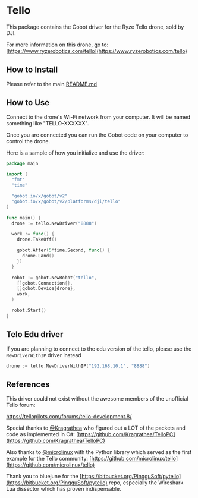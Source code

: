 # Tello

This package contains the Gobot driver for the Ryze Tello drone, sold by DJI.

For more information on this drone, go to: [https://www.ryzerobotics.com/tello](https://www.ryzerobotics.com/tello)

## How to Install

Please refer to the main [README.md](https://github.com/hybridgroup/gobot/blob/release/README.md)

## How to Use

Connect to the drone's Wi-Fi network from your computer. It will be named something like "TELLO-XXXXXX".

Once you are connected you can run the Gobot code on your computer to control the drone.

Here is a sample of how you initialize and use the driver:

```go
package main

import (
  "fmt"
  "time"

  "gobot.io/x/gobot/v2"
  "gobot.io/x/gobot/v2/platforms/dji/tello"
)

func main() {
  drone := tello.NewDriver("8888")

  work := func() {
    drone.TakeOff()

    gobot.After(5*time.Second, func() {
      drone.Land()
    })
  }

  robot := gobot.NewRobot("tello",
    []gobot.Connection{},
    []gobot.Device{drone},
    work,
  )

  robot.Start()
}
```

## Telo Edu driver

If you are planning to connect to the edu version of the tello, please use the `NewDriverWithIP` driver instead

```go
drone := tello.NewDriverWithIP("192.168.10.1", "8888")
```

## References

This driver could not exist without the awesome members of the unofficial Tello forum:

<https://tellopilots.com/forums/tello-development.8/>

Special thanks to [@Kragrathea](https://github.com/Kragrathea) who figured out a LOT of the packets and code as implemented
in C#: [https://github.com/Kragrathea/TelloPC](https://github.com/Kragrathea/TelloPC)

Also thanks to [@microlinux](https://github.com/microlinux) with the Python library which served as the first example for
the Tello community: [https://github.com/microlinux/tello](https://github.com/microlinux/tello)

Thank you to bluejune for the [https://bitbucket.org/PingguSoft/pytello](https://bitbucket.org/PingguSoft/pytello) repo,
especially the Wireshark Lua dissector which has proven indispensable.
